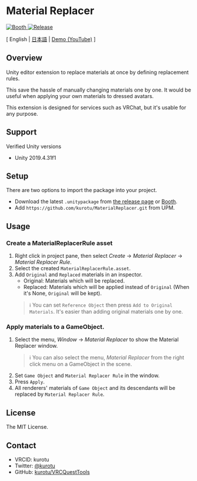 # Material Replacer

<a href="https://kurotu.booth.pm/items/4023240">
  <img alt="Booth" src="https://asset.booth.pm/static-images/banner/200x40_01.png">
</a>

<a href="https://github.com/kurotu/MaterialReplacer/releases/latest">
  <img alt="Release" src="https://img.shields.io/github/v/release/kurotu/MaterialReplacer">
</a>

[ English | [日本語](./README_JP.md) | [Demo (YouTube)](https://youtu.be/cPbJyPUZaqo) ]

## Overview

Unity editor extension to replace materials at once by defining replacement rules.

This save the hassle of manually changing materials one by one.
It would be useful when applying your own materials to dressed avatars.

This extension is designed for services such as VRChat, but it's usable for any purpose.

## Support

Verified Unity versions
- Unity 2019.4.31f1

## Setup

There are two options to import the package into your project.

- Download the latest `.unitypackage` from [the release page](https://github.com/kurotu/MaterialReplacer/releases/latest) or [Booth]().
- Add `https://github.com/kurotu/MaterialReplacer.git` from UPM.

## Usage

### Create a MaterialReplacerRule asset

1. Right click in project pane, then select *Create* -> *Material Replacer* -> *Material Replacer Rule*.
2. Select the created `MaterialReplacerRule.asset`.
3. Add `Original` and `Replaced` materials in an inspector.
    - Original: Materials which will be replaced.
    - Replaced: Materials which will be applied instead of `Original` (When it's None, `Original` will be kept).
    > ℹ️ You can set `Reference Object` then press `Add to Original Materials`. It's easier than adding original materials one by one.

### Apply materials to a GameObject.

1. Select the menu, *Window* -> *Material Replacer* to show the Material Replacer window.
   > ℹ️ You can also select the menu, *Material Replacer* from the right click menu on a GameObject in the scene.
2. Set `Game Object` and `Material Replacer Rule` in the window.
3. Press `Apply`.
4. All renderers' materials of `Game Object` and its descendants will be replaced by `Material Replacer Rule`.

## License

The MIT License.

## Contact

- VRCID: kurotu
- Twitter: [@kurotu](https://twitter.com/kurotu)
- GitHub: [kurotu/VRCQuestTools](https://github.com/kurotu/VRCQuestTools)
